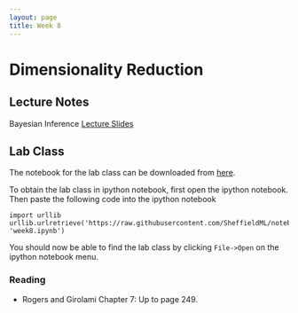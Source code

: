 ```yaml
---
layout: page
title: Week 8
---
```


Dimensionality Reduction
========================

Lecture Notes
-------------

Bayesian Inference [Lecture Slides](./assets/w8_dimensionalityReduction.pdf)

Lab Class
---------

The notebook for the lab class can be downloaded from
[here](http://nbviewer.ipython.org/github/SheffieldML/notebook/blob/master/lab_classes/machine_learning/week8.ipynb).

To obtain the lab class in ipython notebook, first open the ipython
notebook. Then paste the following code into the ipython notebook

    import urllib
    urllib.urlretrieve('https://raw.githubusercontent.com/SheffieldML/notebook/master/lab_classes/machine_learning/week8.ipynb', 'week8.ipynb')

You should now be able to find the lab class by clicking `File->Open` on
the ipython notebook menu.

### Reading

-   Rogers and Girolami Chapter 7: Up to page 249.

